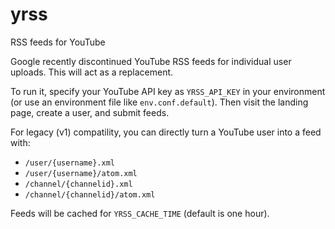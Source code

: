 # yrss

RSS feeds for YouTube

Google recently discontinued YouTube RSS feeds for individual user uploads. This will act as a replacement.

To run it, specify your YouTube API key as `YRSS_API_KEY` in your environment (or use an environment file like `env.conf.default`). Then visit the landing page, create a user, and submit feeds. 

For legacy (v1) compatility, you can directly turn a YouTube user into a feed with:

* `/user/{username}.xml`
* `/user/{username}/atom.xml`
* `/channel/{channelid}.xml`
* `/channel/{channelid}/atom.xml`

Feeds will be cached for `YRSS_CACHE_TIME` (default is one hour).
